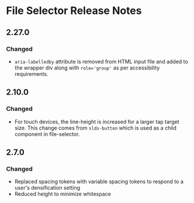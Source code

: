 <!-- Release notes authoring guidelines: http://keepachangelog.com/ -->

# File Selector Release Notes

<!-- ## [Unreleased] -->
## 2.27.0

### Changed

- `aria-labelledby` attribute is removed from HTML input file and added to the wrapper div along with `role='group'` as per accessibility requirements.

## 2.10.0

### Changed

- For touch devices, the line-height is increased for a larger tap target size. This change comes from `slds-button` which is used as a child component in file-selector.

## 2.7.0

### Changed

- Replaced spacing tokens with variable spacing tokens to respond to a user's densification setting
- Reduced height to minimize whitespace
